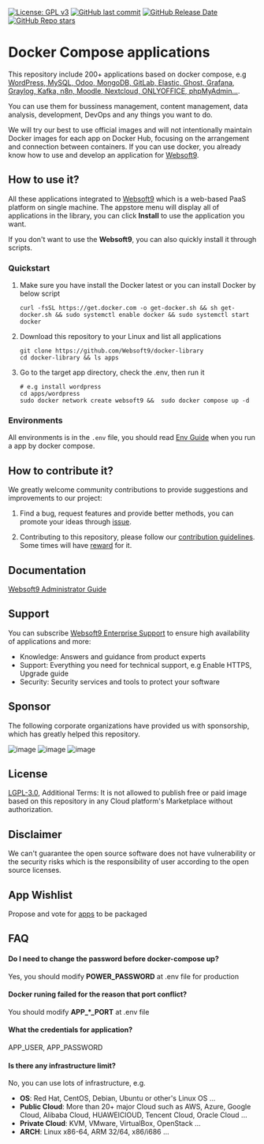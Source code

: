 [![License: GPL v3](https://img.shields.io/badge/License-GPL%20v3-blue.svg)](http://www.gnu.org/licenses/gpl-3.0)
[![GitHub last commit](https://img.shields.io/github/last-commit/Websoft9/docker-library)](https://github.com/Websoft9/docker-library)
[![GitHub Release Date](https://img.shields.io/github/release-date/Websoft9/docker-library)](https://github.com/Websoft9/docker-library)
[![GitHub Repo stars](https://img.shields.io/github/stars/Websoft9/docker-library?style=social)](https://github.com/Websoft9/docker-library)

# Docker Compose applications

This repository include 200+ applications based on docker compose, e.g [WordPress, MySQL, Odoo, MongoDB, GitLab, Elastic, Ghost, Grafana, Graylog, Kafka, n8n, Moodle, Nextcloud, ONLYOFFICE, phpMyAdmin...](https://github.com/Websoft9/docker-library/tree/main/apps).

You can use them for bussiness management, content management, data analysis, development, DevOps and any things you want to do.

We will try our best to use official images and will not intentionally maintain Docker images for each app on Docker Hub, focusing on the arrangement and connection between containers. If you can use docker, you already know how to use and develop an application for [Websoft9](https://www.websoft9.com).

## How to use it?

All these applications integrated to [Websoft9](https://github.com/Websoft9/websoft9) which is a web-based PaaS platform on single machine.
The appstore menu will display all of applications in the library, you can click **Install** to use the application you want.

If you don't want to use the **Websoft9**, you can also quickly install it through scripts.

### Quickstart

1. Make sure you have install the Docker latest or you can install Docker by below script

   ```
   curl -fsSL https://get.docker.com -o get-docker.sh && sh get-docker.sh && sudo systemctl enable docker && sudo systemctl start docker
   ```

2. Download this repository to your Linux and list all applications

   ```
   git clone https://github.com/Websoft9/docker-library
   cd docker-library && ls apps
   ```

3. Go to the target app directory, check the .env, then run it

   ```
   # e.g install wordpress
   cd apps/wordpress
   sudo docker network create websoft9 &&  sudo docker compose up -d
   ```

### Environments

All environments is in the `.env` file, you should read [Env Guide](https://github.com/Websoft9/docker-library/blob/main/docs/code_owner.md#environment-variables) when you run a app by docker compose.

## How to contribute it?

We greatly welcome community contributions to provide suggestions and improvements to our project:

1. Find a bug, request features and provide better methods, you can promote your ideas through [issue](https://github.com/Websoft9/docker-library/issues).

2. Contributing to this repository, please follow our [contribution guidelines](CONTRIBUTING.md). Some times will have [reward](./docs/paid.md) for it.

## Documentation

[Websoft9 Administrator Guide](https://support.websoft9.com/docs)

## Support

You can subscribe [Websoft9 Enterprise Support](https://www.websoft9.com/apps) to ensure high availability of applications and more:

- Knowledge: Answers and guidance from product experts
- Support: Everything you need for technical support, e.g Enable HTTPS, Upgrade guide
- Security: Security services and tools to protect your software

## Sponsor

The following corporate organizations have provided us with sponsorship, which has greatly helped this repository.

![image](https://libs.websoft9.com/Websoft9/logo/marketplace/huaweiyun-logo.png) ![image](https://libs.websoft9.com/Websoft9/logo/product/apitable-websoft9.png) ![image](https://libs.websoft9.com/Websoft9/logo/product/mingdao-websoft9.png)

## License

[LGPL-3.0](LICENSE.md), Additional Terms: It is not allowed to publish free or paid image based on this repository in any Cloud platform's Marketplace without authorization.

## Disclaimer

We can't guarantee the open source software does not have vulnerability or the security risks which is the responsibility of user according to the open source licenses.

## App Wishlist

Propose and vote for [apps](wishlist.md) to be packaged

## FAQ

#### Do I need to change the password before docker-compose up?

Yes, you should modify **POWER_PASSWORD** at .env file for production

#### Docker runing failed for the reason that port conflict?

You should modify **APP\_\*\_PORT** at .env file

#### What the credentials for application?

APP_USER, APP_PASSWORD

#### Is there any infrastructure limit?

No, you can use lots of infrastructure, e.g.

- **OS**: Red Hat, CentOS, Debian, Ubuntu or other's Linux OS ...
- **Public Cloud**: More than 20+ major Cloud such as AWS, Azure, Google Cloud, Alibaba Cloud, HUAWEIClOUD, Tencent Cloud, Oracle Cloud ...
- **Private Cloud**: KVM, VMware, VirtualBox, OpenStack ...
- **ARCH**: Linux x86-64, ARM 32/64, x86/i686 ...
